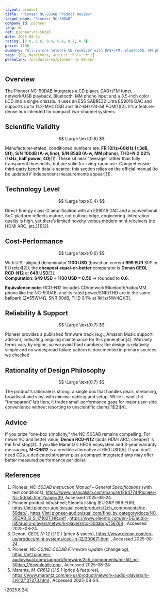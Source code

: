```yaml
---
layout: product
title: "Pioneer NC-50DAB Product Review"
target_name: "Pioneer NC-50DAB"
company_id: pioneer
lang: en
ref: pioneer-nc-50dab
date: 2025-08-24
rating: [3.0, 0.6, 0.4, 0.6, 0.7, 0.7]
price: 1100
summary: "All-in-one network CD receiver with DAB+/FM, Bluetooth, MM phono input and 50W×2 (4Ω, 1kHz, THD 10%). Measured-condition specs are average; the key value is convenience and integration."
tags: [CD, Receivers, ネットワークプレーヤー]
permalink: /products/en/pioneer-nc-50dab/
---
```

## Overview
The Pioneer NC-50DAB integrates a CD player, DAB+/FM tuner, network/USB playback, Bluetooth, MM phono input and a 3.5-inch color LCD into a single chassis. It uses an ESS SABRE32 Ultra ES9016 DAC and supports up to 11.2-MHz DSD and 192-kHz/24-bit PCM[1][2]. It’s a feature-dense hub intended for compact two-channel systems.

## Scientific Validity

$$ \Large \text{0.6} $$

Manufacturer-stated, conditioned numbers are: **FR 10Hz–60kHz (±3dB, 8Ω)**, **S/N 100dB (A-w, line)**, **S/N 85dB (A-w, MM phono)**, **THD+N 0.02% (1kHz, half power, 4Ω)**[1]. These sit near “average” rather than fully transparent thresholds, but are solid for living-room use. Comprehensive third-party bench data is scarce; this section relies on the official manual (to be updated if independent measurements appear)[1].

## Technology Level

$$ \Large \text{0.4} $$

Direct-Energy class-D amplification with an ES9016 DAC and a conventional SoC platform reflects mature, not cutting-edge, engineering. Integration quality is high, yet there’s limited novelty versus modern mini-receivers (no HDMI ARC, etc.)[1][2].

## Cost-Performance

$$ \Large \text{0.6} $$

With U.S.-aligned denominator **1100 USD** (based on current **999 EUR** SRP in EU retail[2]), the **cheapest equal-or-better** comparator is **Denon CEOL RCD-N12** at **649 USD**[3].  
**Computation**: **649 USD ÷ 1100 USD = 0.59** → rounded to **0.6**.

**Equivalence note**: RCD-N12 includes CD/network/Bluetooth/radio/MM phono like the NC-50DAB, and its rated power/SNR/THD are in the same ballpark (2×65W/4Ω, SNR 90dB, THD 0.1% at 1kHz/5W/4Ω)[3].

## Reliability & Support

$$ \Large \text{0.7} $$

Pioneer provides a published firmware track (e.g., Amazon Music support add-on), indicating ongoing maintenance for this generation[4]. Warranty terms vary by region, so we avoid hard numbers; the design is relatively simple and no widespread failure pattern is documented in primary sources we checked.

## Rationality of Design Philosophy

$$ \Large \text{0.7} $$

The product’s rationale is strong: a single box that handles discs, streaming, broadcast and vinyl with minimal cabling and setup. While it won’t hit “transparent” lab tiers, it trades small performance gaps for major user-side convenience without resorting to unscientific claims[1][2][4].

## Advice
If you prize “one-box simplicity,” the NC-50DAB remains compelling. For newer I/O and better value, **Denon RCD-N12** (adds HDMI ARC; cheaper) is the first stop[3]. If you like Marantz’s HEOS ecosystem and 3-year warranty messaging, **M-CR612** is a credible alternative at 650 USD[5]. If you don’t need CDs, a dedicated streamer plus a compact integrated amp may offer better measured performance per dollar.

## References
1. Pioneer, *NC-50DAB Instruction Manual – General Specifications* (with test conditions), https://www.manualslib.com/manual/1294774/Pioneer-Nc-50dab.html?page=39, Accessed 2025-08-24.  
2. Pioneer product info/sheet; Eleonto listing (EU SRP 999 EUR), https://intl.pioneer-audiovisual.com/products/2ch_components/nc-50dab/ , https://intl.pioneer-audiovisual.com/find_by_category/docs/NC-50DAB_B_S_171027_HR.pdf , https://www.eleonto.com/en-DE/audio-hifi/audio-players/network-players/nc-50dab/p/156768 , Accessed 2025-08-24.  
3. Denon, *CEOL N-12 (U.S.)* (price & specs), https://www.denon.com/en-us/product/mini-systems/ceol-n-12/300671.html , Accessed 2025-08-24.  
4. Pioneer, *NC-50/NC-50DAB Firmware Update* (changelog), https://intl.pioneer-audiovisual.com/support/firmware/2ch_components/nc-50_nc-50dab_1/downloads.php , Accessed 2025-08-24.  
5. Marantz, *M-CR612 (U.S.)* (price & features), https://www.marantz.com/en-us/product/network-audio-players/m-cr612/137273.html , Accessed 2025-08-24.

(2025.8.24)

